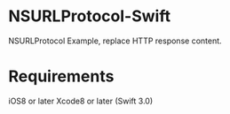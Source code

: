 # NSURLProtocol-Swift
NSURLProtocol Example, replace HTTP response content.

# Requirements
iOS8 or later
Xcode8 or later (Swift 3.0)
